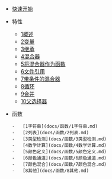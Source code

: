 -   [快速开始](docs/0快速开始.md)
-   特性  	

    -   [1概述](docs/特性/1概述.md)
    -   [2变量](docs/特性/2变量.md)
    -   [3继承](docs/特性/3继承.md)
    -   [4混合器](docs/特性/4混合器.md)
    -   [5将混合器作为函数](docs/特性/5将混合器作为函数.md)
    -   [6文件引用](docs/特性/6文件引用.md)
    -   [7带条件的混合器](docs/特性/7带条件的混合器.md)
    -   [8循环](docs/特性/8循环.md)
    -   [9合并](docs/特性/9合并.md)
    -   [10父选择器](docs/特性/10父选择器.md)

-   函数

        -   [1字符串](docs/函数/1字符串.md)
        -   [2列表](docs/函数/2列表.md)
        -   [3类型检测](docs/函数/3类型检测.md)
        -   [4数学计算](docs/函数/4数学计算.md)
        -   [5颜色定义](docs/函数/5颜色定义.md)
        -   [6颜色通道](docs/函数/6颜色通道.md)
        -   [7颜色混合](docs/函数/7颜色混合.md)
        -   [8其他](docs/函数/8其他.md)

